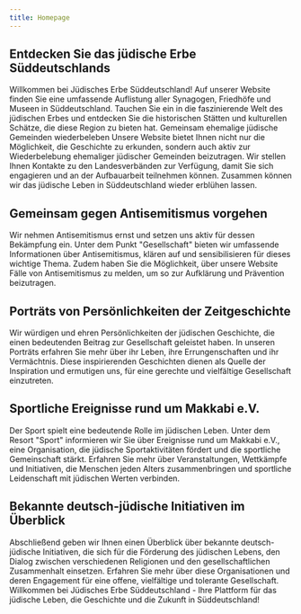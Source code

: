 ```yaml
---
title: Homepage
---
```



## Entdecken Sie das jüdische Erbe Süddeutschlands
Willkommen bei Jüdisches Erbe Süddeutschland! Auf unserer Website finden Sie eine umfassende Auflistung aller Synagogen, Friedhöfe und Museen in Süddeutschland. Tauchen Sie ein in die faszinierende Welt des jüdischen Erbes und entdecken Sie die historischen Stätten und kulturellen Schätze, die diese Region zu bieten hat.
Gemeinsam ehemalige jüdische Gemeinden wiederbeleben
Unsere Website bietet Ihnen nicht nur die Möglichkeit, die Geschichte zu erkunden, sondern auch aktiv zur Wiederbelebung ehemaliger jüdischer Gemeinden beizutragen. Wir stellen Ihnen Kontakte zu den Landesverbänden zur Verfügung, damit Sie sich engagieren und an der Aufbauarbeit teilnehmen können. Zusammen können wir das jüdische Leben in Süddeutschland wieder erblühen lassen.
## Gemeinsam gegen Antisemitismus vorgehen
Wir nehmen Antisemitismus ernst und setzen uns aktiv für dessen Bekämpfung ein. Unter dem Punkt "Gesellschaft" bieten wir umfassende Informationen über Antisemitismus, klären auf und sensibilisieren für dieses wichtige Thema. Zudem haben Sie die Möglichkeit, über unsere Website Fälle von Antisemitismus zu melden, um so zur Aufklärung und Prävention beizutragen.
## Porträts von Persönlichkeiten der Zeitgeschichte
Wir würdigen und ehren Persönlichkeiten der jüdischen Geschichte, die einen bedeutenden Beitrag zur Gesellschaft geleistet haben. In unseren Porträts erfahren Sie mehr über ihr Leben, ihre Errungenschaften und ihr Vermächtnis. Diese inspirierenden Geschichten dienen als Quelle der Inspiration und ermutigen uns, für eine gerechte und vielfältige Gesellschaft einzutreten.
## Sportliche Ereignisse rund um Makkabi e.V.
Der Sport spielt eine bedeutende Rolle im jüdischen Leben. Unter dem Resort "Sport" informieren wir Sie über Ereignisse rund um Makkabi e.V., eine Organisation, die jüdische Sportaktivitäten fördert und die sportliche Gemeinschaft stärkt. Erfahren Sie mehr über Veranstaltungen, Wettkämpfe und Initiativen, die Menschen jeden Alters zusammenbringen und sportliche Leidenschaft mit jüdischen Werten verbinden.
## Bekannte deutsch-jüdische Initiativen im Überblick
Abschließend geben wir Ihnen einen Überblick über bekannte deutsch-jüdische Initiativen, die sich für die Förderung des jüdischen Lebens, den Dialog zwischen verschiedenen Religionen und den gesellschaftlichen Zusammenhalt einsetzen. Erfahren Sie mehr über diese Organisationen und deren Engagement für eine offene, vielfältige und tolerante Gesellschaft.
Willkommen bei Jüdisches Erbe Süddeutschland - Ihre Plattform für das jüdische Leben, die Geschichte und die Zukunft in Süddeutschland!

<!--
# Hello 👋
# Herzlich willkommen bei Alemannia Judaica 👋

**Arbeitsgemeinschaft für die Erforschung der Geschichte der Juden im süddeutschen und angrenzenden Raum**

Alemannia Judaica - Arbeitsgemeinschaft zur Erforschung der jüdischen Geschichte im süddeutschen und angrenzenden Raum    

Kontaktadresse über den Webmaster:    
Dr. Joachim Hahn
Alemannia Judaica    
Schulstraße 18  
D-73207 Plochingen   
E-Mail: mailbox[et]alemannia-judaica.de    


**Welcome to my digital garden!**

A digital garden is like a personal wiki and a knowledge database of thoughts and ideas. Similar to a traditional garden, a digital one will also container various kinds of content (plants), of which may even be unrelated to each other. Ideas are not refined, thoughts are not tailored. Here is an excellent write-up about the [history of digital gardens](https://maggieappleton.com/garden-history)


Twitter, for some, is also equivalent to a digital garden. It lets you share thoughts and ideas with everyone. But how often do you go back to those tweets? Not often. That's why you need a space for your ideas on the internet **that you own**. Check out `Digital gardens let you cultivate your own little bit of the internet` [post](https://www.technologyreview.com/2020/09/03/1007716/digital-gardens-let-you-cultivate-your-own-little-bit-of-the-internet/) by MIT technology review 

<hr />

Building your own digital garden is not a fad. It's a necessity. Tools like Roam Research, Obsidian and Notion provided means to interlink content, even over a graphical way. Still not sold? Check out [The Digital Garden](https://dev.to/jbranchaud/the-digital-garden-l10) by Josh Branchaud.

Start collecting your ideas 💡, curate thought provoking & interesting content 💬&nbsp; and learn.

→ [Go to Documentation](/articles)
-->